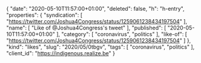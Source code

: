 {
  "date": "2020-05-10T11:57:00+01:00",
  "deleted": false,
  "h": "h-entry",
  "properties": {
    "syndication": [
      "https://twitter.com/Joshua4Congress/status/1259061238434197504"
    ],
    "name": [
      "Like of @Joshua4Congress's tweet"
    ],
    "published": [
      "2020-05-10T11:57:00+01:00"
    ],
    "category": [
      "coronavirus",
      "politics"
    ],
    "like-of": [
      "https://twitter.com/Joshua4Congress/status/1259061238434197504"
    ]
  },
  "kind": "likes",
  "slug": "2020/05/0tbgv",
  "tags": [
    "coronavirus",
    "politics"
  ],
  "client_id": "https://indigenous.realize.be"
}
